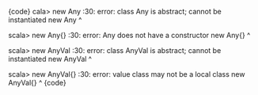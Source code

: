 {code}
cala> new Any
<console>:30: error: class Any is abstract; cannot be instantiated
              new Any
              ^

scala> new Any{}
<console>:30: error: Any does not have a constructor
              new Any{}
                  ^

scala> new AnyVal
<console>:30: error: class AnyVal is abstract; cannot be instantiated
              new AnyVal
              ^

scala> new AnyVal{}
<console>:30: error: value class may not be a local class
              new AnyVal{}
                  ^
{code}
